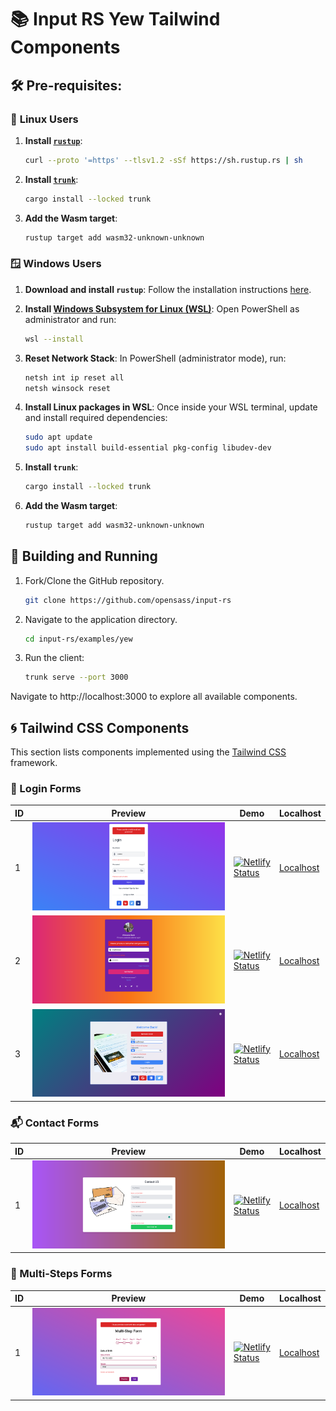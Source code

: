 # 📚 Input RS Yew Tailwind Components

## 🛠️ Pre-requisites:

### 🐧 **Linux Users**

1. **Install [`rustup`](https://www.rust-lang.org/tools/install)**:

   ```sh
   curl --proto '=https' --tlsv1.2 -sSf https://sh.rustup.rs | sh
   ```

1. **Install [`trunk`](https://trunkrs.dev/)**:

   ```sh
   cargo install --locked trunk
   ```

1. **Add the Wasm target**:

   ```sh
   rustup target add wasm32-unknown-unknown
   ```

### 🪟 **Windows Users**

1. **Download and install `rustup`**: Follow the installation instructions [here](https://www.rust-lang.org/tools/install).

1. **Install [Windows Subsystem for Linux (WSL)](https://learn.microsoft.com/en-us/windows/wsl/install)**: Open PowerShell as administrator and run:

   ```sh
   wsl --install
   ```

1. **Reset Network Stack**: In PowerShell (administrator mode), run:

   ```sh
   netsh int ip reset all
   netsh winsock reset
   ```

1. **Install Linux packages in WSL**: Once inside your WSL terminal, update and install required dependencies:

   ```sh
   sudo apt update
   sudo apt install build-essential pkg-config libudev-dev
   ```

1. **Install `trunk`**:

   ```sh
   cargo install --locked trunk
   ```

1. **Add the Wasm target**:

   ```sh
   rustup target add wasm32-unknown-unknown
   ```

## 🚀 Building and Running

1. Fork/Clone the GitHub repository.

   ```bash
   git clone https://github.com/opensass/input-rs
   ```

1. Navigate to the application directory.

   ```bash
   cd input-rs/examples/yew
   ```

1. Run the client:

   ```sh
   trunk serve --port 3000
   ```

Navigate to http://localhost:3000 to explore all available components.

## 🌀 Tailwind CSS Components

This section lists components implemented using the [Tailwind CSS](https://tailwindcss.com/) framework.

### 🔐 Login Forms

| ID | Preview | Demo | Localhost |
|---|---|---|---|
| 1 | ![Component 1](./assets/form-one.png) | [![Netlify Status](https://api.netlify.com/api/v1/badges/68d1469e-05ee-4acd-9368-b67d9e53bc2e/deploy-status)](https://tailwind-login-form-1.netlify.app/) | [Localhost](http://localhost:3000/login/1) |
| 2 | ![Component 2](./assets/form-two.png) | [![Netlify Status](https://api.netlify.com/api/v1/badges/68d1469e-05ee-4acd-9368-b67d9e53bc2e/deploy-status)](https://tailwind-login-form-2.netlify.app/) | [Localhost](http://localhost:3000/login/2) |
| 3 | ![Component 3](./assets/form-three.png) | [![Netlify Status](https://api.netlify.com/api/v1/badges/68d1469e-05ee-4acd-9368-b67d9e53bc2e/deploy-status)](https://tailwind-login-form-3.netlify.app/) | [Localhost](http://localhost:3000/login/3) |

### 📬 Contact Forms

| ID | Preview | Demo | Localhost |
|---|---|---|---|
| 1 | ![Component 1](./assets/contact-form-one.png) | [![Netlify Status](https://api.netlify.com/api/v1/badges/68d1469e-05ee-4acd-9368-b67d9e53bc2e/deploy-status)](https://tailwind-contact-form-1.netlify.app/) | [Localhost](http://localhost:3000/contact/1) |

### 🔢 Multi-Steps Forms

| ID | Preview | Demo | Localhost |
|---|---|---|---|
| 1 | ![Component 1](./assets/multi-step-form-one.png) | [![Netlify Status](https://api.netlify.com/api/v1/badges/68d1469e-05ee-4acd-9368-b67d9e53bc2e/deploy-status)](https://tailwind-multi-step-form-1.netlify.app/) | [Localhost](http://localhost:3000/multi-step/1) |

